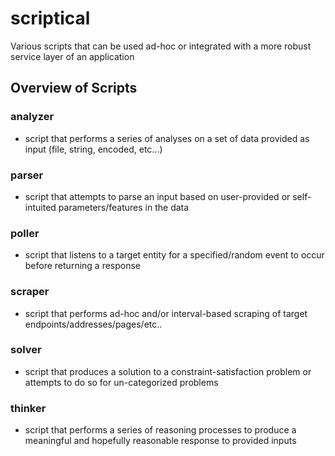 # scriptical

Various scripts that can be used ad-hoc or integrated with a more robust service layer of an application

## Overview of Scripts

### analyzer

- script that performs a series of analyses on a set of data provided as input (file, string, encoded, etc...)

### parser

- script that attempts to parse an input based on user-provided or self-intuited parameters/features in the data

### poller

- script that listens to a target entity for a specified/random event to occur before returning a response

### scraper

- script that performs ad-hoc and/or interval-based scraping of target endpoints/addresses/pages/etc..

### solver

- script that produces a solution to a constraint-satisfaction problem or attempts to do so for un-categorized problems

### thinker

- script that performs a series of reasoning processes to produce a meaningful and hopefully reasonable response to provided inputs
